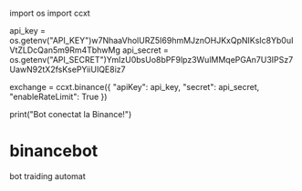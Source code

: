 import os
import ccxt

api_key = os.getenv("API_KEY")w7NhaaVholURZ5I69hmMJznOHJKxQpNIKsIc8Yb0uIVtZLDcQan5m9Rm4TbhwMg
api_secret = os.getenv("API_SECRET")YmIzU0bsUo8bPF9lpz3WulMMqePGAn7U3IPSz7UawN92tX2fsKsePYiiUIQE8iz7

exchange = ccxt.binance({
    "apiKey": api_key,
    "secret": api_secret,
    "enableRateLimit": True
})

print("Bot conectat la Binance!")
# binancebot
bot traiding automat
